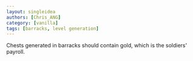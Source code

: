 ```yaml
---
layout: singleidea
authors: [Chris_ANG]
category: [vanilla]
tags: [barracks, level generation]
---
```

Chests generated in barracks should contain gold, which is the soldiers' payroll.
